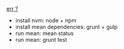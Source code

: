 
[err ?](https://registry.hub.docker.com/u/brownman/nvm/builds_history/97787/)



- install nvm: node + npm
- install mean dependencies: grunt + gulp
- run mean: mean status
- run mean: grunt test

